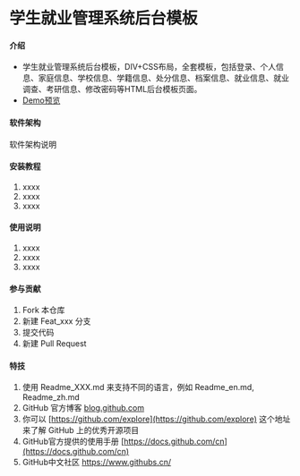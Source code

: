 # 学生就业管理系统后台模板

#### 介绍

- 学生就业管理系统后台模板，DIV+CSS布局，全套模板，包括登录、个人信息、家庭信息、学校信息、学籍信息、处分信息、档案信息、就业信息、就业调查、考研信息、修改密码等HTML后台模板页面。
- [Demo预览](https://sunyctf.github.io/back-end-template/学生就业管理系统后台模板/index.html)

#### 软件架构
软件架构说明


#### 安装教程

1.  xxxx
2.  xxxx
3.  xxxx

#### 使用说明

1.  xxxx
2.  xxxx
3.  xxxx

#### 参与贡献

1.  Fork 本仓库
2.  新建 Feat_xxx 分支
3.  提交代码
4.  新建 Pull Request


#### 特技

1.  使用 Readme\_XXX.md 来支持不同的语言，例如 Readme\_en.md, Readme\_zh.md
2.  GitHub 官方博客 [blog.github.com](https://github.blog)
3.  你可以 [https://github.com/explore](https://github.com/explore) 这个地址来了解 GitHub 上的优秀开源项目
4.  GitHub官方提供的使用手册 [https://docs.github.com/cn](https://docs.github.com/cn)
5.  GitHub中文社区 https://www.githubs.cn/
